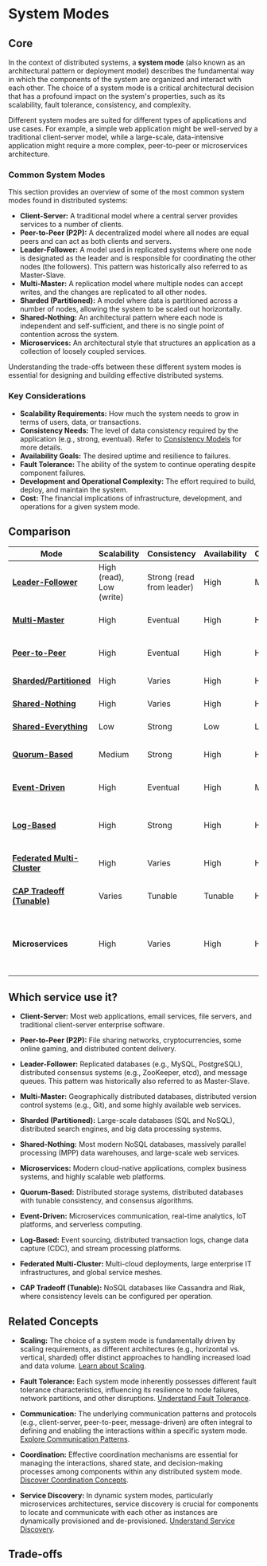 # System Modes

## Core

In the context of distributed systems, a **system mode** (also known as an architectural pattern or deployment model) describes the fundamental way in which the components of the system are organized and interact with each other. The choice of a system mode is a critical architectural decision that has a profound impact on the system's properties, such as its scalability, fault tolerance, consistency, and complexity.

Different system modes are suited for different types of applications and use cases. For example, a simple web application might be well-served by a traditional client-server model, while a large-scale, data-intensive application might require a more complex, peer-to-peer or microservices architecture.

### Common System Modes

This section provides an overview of some of the most common system modes found in distributed systems:

-   **Client-Server:** A traditional model where a central server provides services to a number of clients.
-   **Peer-to-Peer (P2P):** A decentralized model where all nodes are equal peers and can act as both clients and servers.
-   **Leader-Follower:** A model used in replicated systems where one node is designated as the leader and is responsible for coordinating the other nodes (the followers). This pattern was historically also referred to as Master-Slave.
-   **Multi-Master:** A replication model where multiple nodes can accept writes, and the changes are replicated to all other nodes.
-   **Sharded (Partitioned):** A model where data is partitioned across a number of nodes, allowing the system to be scaled out horizontally.
-   **Shared-Nothing:** An architectural pattern where each node is independent and self-sufficient, and there is no single point of contention across the system.
-   **Microservices:** An architectural style that structures an application as a collection of loosely coupled services.

Understanding the trade-offs between these different system modes is essential for designing and building effective distributed systems.

### Key Considerations

-   **Scalability Requirements:** How much the system needs to grow in terms of users, data, or transactions.
-   **Consistency Needs:** The level of data consistency required by the application (e.g., strong, eventual). Refer to [Consistency Models](../consistency-models/README.md) for more details.
-   **Availability Goals:** The desired uptime and resilience to failures.
-   **Fault Tolerance:** The ability of the system to continue operating despite component failures.
-   **Development and Operational Complexity:** The effort required to build, deploy, and maintain the system.
-   **Cost:** The financial implications of infrastructure, development, and operations for a given system mode.


## Comparison

| Mode | Scalability | Consistency | Availability | Complexity | Use Case |
|---|---|---|---|---|---|
| **[Leader-Follower](./leader-follower)** | High (read), Low (write) | Strong (read from leader) | High | Medium | Databases, replicated systems |
| **[Multi-Master](./multi-master)** | High | Eventual | High | High | Multi-datacenter deployments |
| **[Peer-to-Peer](./peer-to-peer)** | High | Eventual | High | High | File sharing, content delivery |
| **[Sharded/Partitioned](./sharded-partitioned)** | High | Varies | High | High | Large-scale databases |
| **[Shared-Nothing](./shared-nothing)** | High | Varies | High | High | Distributed databases |
| **[Shared-Everything](./shared-everything)** | Low | Strong | Low | Low | Traditional databases |
| **[Quorum-Based](./quorum-based)** | Medium | Strong | High | High | Distributed storage systems |
| **[Event-Driven](./event-driven)** | High | Eventual | High | Medium | Microservices, real-time data processing |
| **[Log-Based](./log-based)** | High | Strong | High | High | Distributed databases, event sourcing |
| **[Federated Multi-Cluster](./federated-multi-cluster)** | High | Varies | High | High | Large-scale, multi-cloud deployments |
| **[CAP Tradeoff (Tunable)](./cap-tradeoff-tunable)** | Varies | Tunable | Tunable | High | Systems requiring flexibility |
| **Microservices** | High | Varies | High | High | Modern cloud-native applications, complex business systems |

## Which service use it?



-   **Client-Server:** Most web applications, email services, file servers, and traditional client-server enterprise software.

-   **Peer-to-Peer (P2P):** File sharing networks, cryptocurrencies, some online gaming, and distributed content delivery.

-   **Leader-Follower:** Replicated databases (e.g., MySQL, PostgreSQL), distributed consensus systems (e.g., ZooKeeper, etcd), and message queues. This pattern was historically also referred to as Master-Slave.

-   **Multi-Master:** Geographically distributed databases, distributed version control systems (e.g., Git), and some highly available web services.

-   **Sharded (Partitioned):** Large-scale databases (SQL and NoSQL), distributed search engines, and big data processing systems.

-   **Shared-Nothing:** Most modern NoSQL databases, massively parallel processing (MPP) data warehouses, and large-scale web services.

-   **Microservices:** Modern cloud-native applications, complex business systems, and highly scalable web platforms.

-   **Quorum-Based:** Distributed storage systems, distributed databases with tunable consistency, and consensus algorithms.

-   **Event-Driven:** Microservices communication, real-time analytics, IoT platforms, and serverless computing.

-   **Log-Based:** Event sourcing, distributed transaction logs, change data capture (CDC), and stream processing platforms.

-   **Federated Multi-Cluster:** Multi-cloud deployments, large enterprise IT infrastructures, and global service meshes.

-   **CAP Tradeoff (Tunable):** NoSQL databases like Cassandra and Riak, where consistency levels can be configured per operation.



## Related Concepts



-   **Scaling:** The choice of a system mode is fundamentally driven by scaling requirements, as different architectures (e.g., horizontal vs. vertical, sharded) offer distinct approaches to handling increased load and data volume. [Learn about Scaling](../scaling/README.md).



-   **Fault Tolerance:** Each system mode inherently possesses different fault tolerance characteristics, influencing its resilience to node failures, network partitions, and other disruptions. [Understand Fault Tolerance](../fault-tolerance/README.md).



-   **Communication:** The underlying communication patterns and protocols (e.g., client-server, peer-to-peer, message-driven) are often integral to defining and enabling the interactions within a specific system mode. [Explore Communication Patterns](../communication/README.md).



-   **Coordination:** Effective coordination mechanisms are essential for managing the interactions, shared state, and decision-making processes among components within any distributed system mode. [Discover Coordination Concepts](../coordination/README.md).



-   **Service Discovery:** In dynamic system modes, particularly microservices architectures, service discovery is crucial for components to locate and communicate with each other as instances are dynamically provisioned and de-provisioned. [Understand Service Discovery](../service-discovery/README.md).

## Trade-offs
